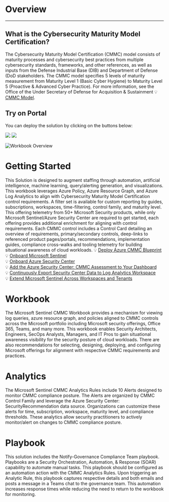 # Overview
---
## What is the Cybersecurity Maturity Model Certification?
The Cybersecurity Maturity Model Certification (CMMC) model consists of maturity processes and cybersecurity best practices from multiple cybersecurity standards, frameworks, and other references, as well as inputs from the Defense Industrial Base (DIB) and Department of Defense (DoD stakeholders. The CMMC model specifies 5 levels of maturity measurement from Maturity Level 1 (Basic Cyber Hygiene) to Maturity Level 5 (Proactive & Advanced Cyber Practice). For more information, see the Office of the Under Secretary of Defense for Acquisition & Sustainment 💡[CMMC Model](https://www.acq.osd.mil/cmmc/draft.html).

## Try on Portal
You can deploy the solution by clicking on the buttons below:

<a href="https://portal.azure.com/#create/Microsoft.Template/uri/https%3A%2F%2Fraw.githubusercontent.com%2FAzure%2FAzure-Sentinel%2Fmaster%2FSolutions%2FCybersecurityMaturityModelCertification(CMMC)%2FPackage%2FmainTemplate.json" target="_blank"><img src="https://aka.ms/deploytoazurebutton"/></a>
<a href="https://portal.azure.us/#create/Microsoft.Template/uri/https%3A%2F%2Fraw.githubusercontent.com%2FAzure%2FAzure-Sentinel%2Fmaster%2FSolutions%2FCybersecurityMaturityModelCertification(CMMC)%2FPackage%2FmainTemplate.json" target="_blank"><img src="https://aka.ms/deploytoazuregovbutton"/></a>

![Workbook Overview](./CybersecurityMaturityModelCertification(CMMC)Workbook.png)

# Getting Started
This Solution is designed to augment staffing through automation, artificial intelligence, machine learning, query/alerting generation, and visualizations. This workbook leverages Azure Policy, Azure Resource Graph, and Azure Log Analytics to align with Cybersecurity Maturity Model Certification control requirements. A filter set is available for custom reporting by guides, subscriptions, workspaces, time-filtering, control family, and maturity level. This offering telemetry from 50+ Microsoft Security products, while only Microsoft Sentinel/Azure Security Center are required to get started, each offering provides additional enrichment for aligning with control requirements. Each CMMC control includes a Control Card detailing an overview of requirements, primary/secondary controls, deep-links to referenced product pages/portals, recommendations, implementation guides, compliance cross-walks and tooling telemetry for building situational awareness of cloud workloads. 
💡 [Deploy Azure CMMC Blueprint](https://docs.microsoft.com/azure/governance/blueprints/samples/cmmc-l3)<br>
💡 [Onboard Microsoft Sentinel](https://docs.microsoft.com/azure/sentinel/quickstart-onboard)<br>
💡 [Onboard Azure Security Center](https://docs.microsoft.com/azure/security-center/security-center-get-started)<br>
💡 [Add the Azure Security Center: CMMC Assessment to Your Dashboard](https://docs.microsoft.com/azure/security-center/update-regulatory-compliance-packages#add-a-regulatory-standard-to-your-dashboard)<br>
💡 [Continuously Export Security Center Data to Log Analytics Workspace](https://docs.microsoft.com/azure/security-center/continuous-export)<br>
💡 [Extend Microsoft Sentinel Across Workspaces and Tenants](https://docs.microsoft.com/azure/sentinel/extend-sentinel-across-workspaces-tenants)<br>

# Workbook
The Microsoft Sentinel CMMC Workbook provides a mechanism for viewing log queries, azure resource graph, and policies aligned to CMMC controls across the Microsoft portfolio including Microsoft security offerings, Office 365, Teams, and many more. This workbook enables Security Architects, Engineers, SecOps Analysts, Managers, and IT Pros to gain situational awareness visibility for the security posture of cloud workloads. There are also recommendations for selecting, designing, deploying, and configuring Microsoft offerings for alignment with respective CMMC requirements and practices.

# Analytics
The Microsoft Sentinel CMMC Analytics Rules include 10 Alerts designed to monitor CMMC compliance posture. The Alerts are organized by CMMC Control Family and leverage the Azure Security Center: SecurityRecommendation data source. Organizations can customize these alerts for time, subscription, workspace, maturity level, and compliance thresholds. These analytics allow security practitioners to actively monitor/alert on changes to CMMC compliance posture. 

# Playbook
This solution includes the Notify-Governance Compliance Team playbook. Playbooks are a Security Orchestration, Automation, & Response (SOAR) capability to automate manual tasks. This playbook should be configured as an automation action with the CMMC Analytics Rules. Upon triggering an Analytic Rule, this playbook captures respective details and both emails and posts a message in a Teams chat to the governance team. This automation increases response times while reducing the need to return to the workbook for monitoring. 